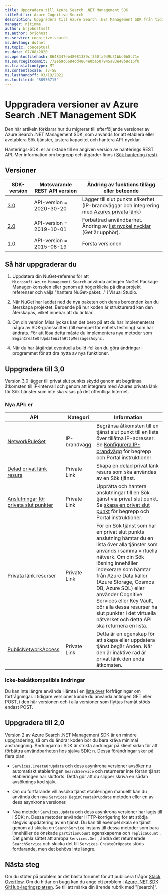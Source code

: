 ```yaml
---
title: Uppgradera till Azure Search .NET Management SDK
titleSuffix: Azure Cognitive Search
description: Uppgradera till Azure Search .NET Management SDK från tidigare versioner. Lär dig mer om nya funktioner och de kod ändringar som krävs för migrering.
manager: nitinme
author: brjohnstmsft
ms.author: brjohnst
ms.service: cognitive-search
ms.devlang: dotnet
ms.topic: conceptual
ms.date: 07/08/2020
ms.openlocfilehash: 8648347eb48081389cf360fa949b31bbd0b8c71e
ms.sourcegitcommit: 772eb9c6684dd4864e0ba507945a83e48b8c16f0
ms.translationtype: MT
ms.contentlocale: sv-SE
ms.lasthandoff: 03/19/2021
ms.locfileid: "88936715"
---
```

# <a name="upgrading-versions-of-the-azure-search-net-management-sdk"></a>Uppgradera versioner av Azure Search .NET Management SDK

Den här artikeln förklarar hur du migrerar till efterföljande versioner av Azure Search .NET Management SDK, som används för att etablera eller avetablera Sök tjänster, justera kapacitet och hantera API-nycklar.

Hanterings-SDK: er är riktade till en angiven version av hanterings REST API. Mer information om begrepp och åtgärder finns i [Sök hantering (rest)](/rest/api/searchmanagement/).

## <a name="versions"></a>Versioner

| SDK-version | Motsvarande REST API version | Ändring av funktions tillägg eller beteende |
|-------------|--------------------------------|-------------------------------------|
| [3.0](https://www.nuget.org/packages/Microsoft.Azure.Management.Search/3.0.0) | API-version = 2020-30-20 | Lägger till slut punkts säkerhet (IP-brandväggar och integrering med [Azures privata länk](../private-link/private-endpoint-overview.md)) |
| [2.0](https://www.nuget.org/packages/Microsoft.Azure.Management.Search/2.0.0) | API-version = 2019-10-01 | Förbättrad användbarhet. Ändring av [list nyckel nycklar](/rest/api/searchmanagement/querykeys/listbysearchservice) (Get är upphör). |
| [1.0](https://www.nuget.org/packages/Microsoft.Azure.Management.Search/1.0.1) | API-version = 2015-08-19  | Första versionen |

## <a name="how-to-upgrade"></a>Så här uppgraderar du

1. Uppdatera din NuGet-referens för att `Microsoft.Azure.Management.Search` använda antingen NuGet Package Manager-konsolen eller genom att högerklicka på dina projekt referenser och välja "hantera NuGet-paket..." i Visual Studio.

1. När NuGet har laddat ned de nya paketen och deras beroenden kan du återskapa projektet. Beroende på hur koden är strukturerad kan den återskapas, vilket innebär att du är klar.

1. Om din version Miss lyckas kan det bero på att du har implementerat några av SDK-gränssnitten (till exempel för enhets testning) som har ändrats. För att lösa detta måste du implementera nya metoder som `BeginCreateOrUpdateWithHttpMessagesAsync` .

1. När du har åtgärdat eventuella build-fel kan du göra ändringar i programmet för att dra nytta av nya funktioner. 

## <a name="upgrade-to-30"></a>Uppgradera till 3,0

Version 3,0 lägger till privat slut punkts skydd genom att begränsa åtkomsten till IP-intervall och genom att integrera med Azures privata länk för Sök tjänster som inte ska visas på det offentliga Internet.

### <a name="new-apis"></a>Nya API: er

| API | Kategori| Information |
|-----|--------|------------------|
| [NetworkRuleSet](/rest/api/searchmanagement/services/createorupdate#networkruleset) | IP-brandvägg | Begränsa åtkomsten till en tjänst slut punkt till en lista över tillåtna IP-adresser. Se [Konfigurera IP-brandvägg](service-configure-firewall.md) för begrepp och Portal instruktioner. |
| [Delad privat länk resurs](/rest/api/searchmanagement/sharedprivatelinkresources) | Private Link | Skapa en delad privat länk resurs som ska användas av en Sök tjänst.  |
| [Anslutningar för privata slut punkter](/rest/api/searchmanagement/privateendpointconnections) | Private Link | Upprätta och hantera anslutningar till en Sök tjänst via privat slut punkt. Se [skapa en privat slut punkt](service-create-private-endpoint.md) för begrepp och Portal instruktioner.|
| [Privata länk resurser](/rest/api/searchmanagement/privatelinkresources/) | Private Link | För en Sök tjänst som har en privat slut punkts anslutning hämtar du en lista över alla tjänster som används i samma virtuella nätverk. Om din Sök lösning innehåller indexerare som hämtar från Azure Data källor (Azure Storage, Cosmos DB, Azure SQL) eller använder Cognitive Services eller Key Vault, bör alla dessa resurser ha slut punkter i det virtuella nätverket och detta API ska returnera en lista. |
| [PublicNetworkAccess](/rest/api/searchmanagement/services/createorupdate#publicnetworkaccess)| Private Link | Detta är en egenskap för att skapa eller uppdatera tjänst begär Anden. När den är inaktive rad är privat länk den enda åtkomsten. |

### <a name="breaking-changes"></a>Icke-bakåtkompatibla ändringar

Du kan inte längre använda Hämta i en [lista över](/rest/api/searchmanagement/querykeys/listbysearchservice) förfrågningar om förfrågningar. I tidigare versioner kunde du använda antingen GET eller POST, i den här versionen och i alla versioner som flyttas framåt stöds endast POST. 

## <a name="upgrade-to-20"></a>Uppgradera till 2,0

Version 2 av Azure Search .NET Management SDK är en mindre uppgradering, så om du ändrar koden bör du bara kräva minimal ansträngning. Ändringarna i SDK är strikta ändringar på klient sidan för att förbättra användbarheten hos själva SDK: n. Dessa förändringar sker på flera plan:

* `Services.CreateOrUpdate` och dess asynkrona versioner avsöker nu automatiskt etableringen `SearchService` och returnerar inte förrän tjänst etableringen har slutförts. Detta gör att du slipper skriva en sådan avsöknings kod själv.

* Om du fortfarande vill avsöka tjänst etableringen manuellt kan du använda den nya `Services.BeginCreateOrUpdate` metoden eller en av dess asynkrona versioner.

* Nya metoder `Services.Update` och dess asynkrona versioner har lagts till i SDK: n. Dessa metoder använder HTTP-korrigering för att stödja stegvis uppdatering av en tjänst. Du kan till exempel skala en tjänst genom att skicka en `SearchService` instans till dessa metoder som bara innehåller de önskade `partitionCount` egenskaperna och `replicaCount` . Det gamla sättet att anropa `Services.Get` , ändra det returnerade `SearchService` och skicka det till `Services.CreateOrUpdate` stöds fortfarande, men det behövs inte längre. 

## <a name="next-steps"></a>Nästa steg

Om du stöter på problem är det bästa forumet för att publicera frågor [Stack Overflow](https://stackoverflow.com/questions/tagged/azure-cognitive-search?tab=Newest). Om du hittar en bugg kan du ange ett problem i [Azure .NET SDK GitHub-lagringsplatsen](https://github.com/Azure/azure-sdk-for-net/issues). Se till att märka din ärende rubrik med "[search]".